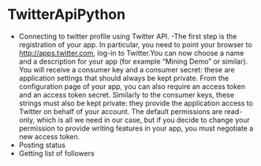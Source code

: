 # TwitterApiPython
- Connecting to twitter profile using Twitter API.
    -The first step is the registration of your app. In particular, you need to point your browser to http://apps.twitter.com,      log-in to Twitter.You can now choose a name and a description for your app (for example “Mining Demo” or similar). You        will receive a consumer key and a consumer secret: these are application settings that should always be kept private.          From the configuration page of your app, you can also require an access token and an access token secret. Similarly to        the consumer keys, these strings must also be kept private: they provide the application access to Twitter on behalf of       your account. The default permissions are read-only, which is all we need in our case, but if you decide to change your       permission to provide writing features in your app, you must negotiate a new access token.
- Posting status
- Getting list of followers
